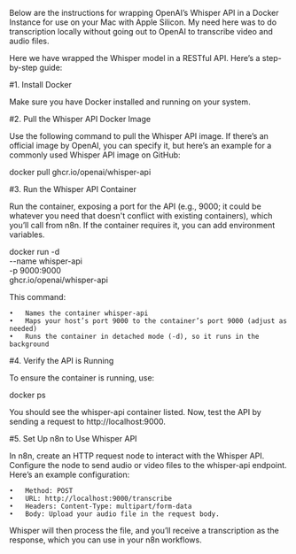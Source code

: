 Below are the instructions for wrapping OpenAI’s Whisper API in a Docker Instance for use on your Mac with Apple Silicon.
My need here was to do transcription locally without going out to OpenAI to transcribe video and audio files.

Here we have wrapped the Whisper model in a RESTful API. Here’s a step-by-step guide:

#1. Install Docker

Make sure you have Docker installed and running on your system.

#2. Pull the Whisper API Docker Image

Use the following command to pull the Whisper API image. If there’s an official image by OpenAI, you can specify it, but here’s an example for a commonly used Whisper API image on GitHub:

docker pull ghcr.io/openai/whisper-api

#3. Run the Whisper API Container

Run the container, exposing a port for the API (e.g., 9000; it could be whatever you need that doesn't conflict with existing containers), which you’ll call from n8n. If the container requires it, you can add environment variables.

docker run -d \
  --name whisper-api \
  -p 9000:9000 \
  ghcr.io/openai/whisper-api

This command:

	•	Names the container whisper-api
	•	Maps your host’s port 9000 to the container’s port 9000 (adjust as needed)
	•	Runs the container in detached mode (-d), so it runs in the background

#4. Verify the API is Running

To ensure the container is running, use:

docker ps

You should see the whisper-api container listed. Now, test the API by sending a request to http://localhost:9000.

#5. Set Up n8n to Use Whisper API

In n8n, create an HTTP request node to interact with the Whisper API. Configure the node to send audio or video files to the whisper-api endpoint. Here’s an example configuration:

	•	Method: POST
	•	URL: http://localhost:9000/transcribe
	•	Headers: Content-Type: multipart/form-data
	•	Body: Upload your audio file in the request body.

Whisper will then process the file, and you’ll receive a transcription as the response, which you can use in your n8n workflows.
